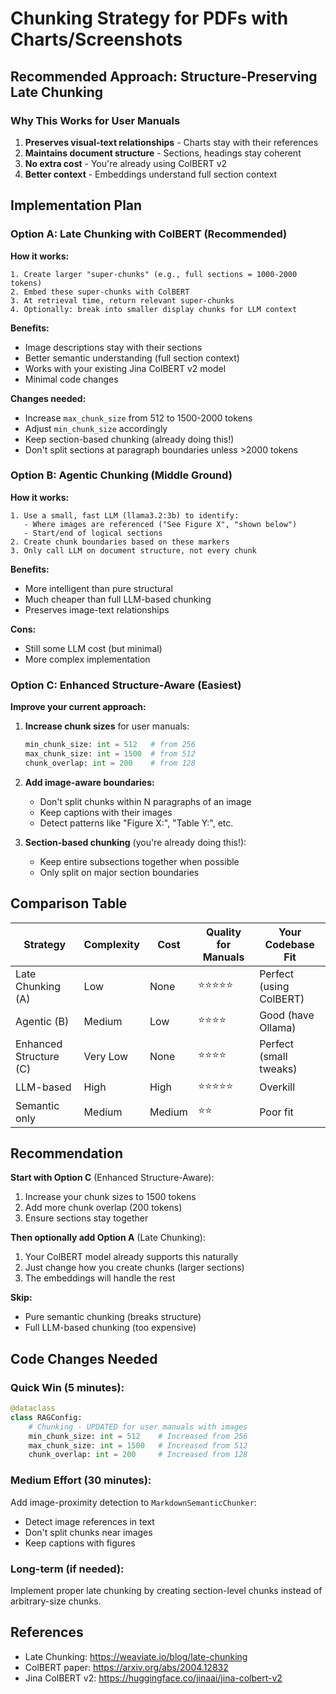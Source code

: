 # Chunking Strategy for PDFs with Charts/Screenshots

## Recommended Approach: Structure-Preserving Late Chunking

### Why This Works for User Manuals

1. **Preserves visual-text relationships** - Charts stay with their references
2. **Maintains document structure** - Sections, headings stay coherent
3. **No extra cost** - You're already using ColBERT v2
4. **Better context** - Embeddings understand full section context

## Implementation Plan

### Option A: Late Chunking with ColBERT (Recommended)

**How it works:**
```
1. Create larger "super-chunks" (e.g., full sections = 1000-2000 tokens)
2. Embed these super-chunks with ColBERT
3. At retrieval time, return relevant super-chunks
4. Optionally: break into smaller display chunks for LLM context
```

**Benefits:**
- Image descriptions stay with their sections
- Better semantic understanding (full section context)
- Works with your existing Jina ColBERT v2 model
- Minimal code changes

**Changes needed:**
- Increase `max_chunk_size` from 512 to 1500-2000 tokens
- Adjust `min_chunk_size` accordingly
- Keep section-based chunking (already doing this!)
- Don't split sections at paragraph boundaries unless >2000 tokens

### Option B: Agentic Chunking (Middle Ground)

**How it works:**
```
1. Use a small, fast LLM (llama3.2:3b) to identify:
   - Where images are referenced ("See Figure X", "shown below")
   - Start/end of logical sections
2. Create chunk boundaries based on these markers
3. Only call LLM on document structure, not every chunk
```

**Benefits:**
- More intelligent than pure structural
- Much cheaper than full LLM-based chunking
- Preserves image-text relationships

**Cons:**
- Still some LLM cost (but minimal)
- More complex implementation

### Option C: Enhanced Structure-Aware (Easiest)

**Improve your current approach:**

1. **Increase chunk sizes** for user manuals:
   ```python
   min_chunk_size: int = 512   # from 256
   max_chunk_size: int = 1500  # from 512
   chunk_overlap: int = 200    # from 128
   ```

2. **Add image-aware boundaries:**
   - Don't split chunks within N paragraphs of an image
   - Keep captions with their images
   - Detect patterns like "Figure X:", "Table Y:", etc.

3. **Section-based chunking** (you're already doing this!):
   - Keep entire subsections together when possible
   - Only split on major section boundaries

## Comparison Table

| Strategy | Complexity | Cost | Quality for Manuals | Your Codebase Fit |
|----------|-----------|------|---------------------|-------------------|
| Late Chunking (A) | Low | None | ⭐⭐⭐⭐⭐ | Perfect (using ColBERT) |
| Agentic (B) | Medium | Low | ⭐⭐⭐⭐ | Good (have Ollama) |
| Enhanced Structure (C) | Very Low | None | ⭐⭐⭐⭐ | Perfect (small tweaks) |
| LLM-based | High | High | ⭐⭐⭐⭐⭐ | Overkill |
| Semantic only | Medium | Medium | ⭐⭐ | Poor fit |

## Recommendation

**Start with Option C** (Enhanced Structure-Aware):
1. Increase your chunk sizes to 1500 tokens
2. Add more chunk overlap (200 tokens)
3. Ensure sections stay together

**Then optionally add Option A** (Late Chunking):
1. Your ColBERT model already supports this naturally
2. Just change how you create chunks (larger sections)
3. The embeddings will handle the rest

**Skip:**
- Pure semantic chunking (breaks structure)
- Full LLM-based chunking (too expensive)

## Code Changes Needed

### Quick Win (5 minutes):
```python
@dataclass
class RAGConfig:
    # Chunking - UPDATED for user manuals with images
    min_chunk_size: int = 512    # Increased from 256
    max_chunk_size: int = 1500   # Increased from 512
    chunk_overlap: int = 200     # Increased from 128
```

### Medium Effort (30 minutes):
Add image-proximity detection to `MarkdownSemanticChunker`:
- Detect image references in text
- Don't split chunks near images
- Keep captions with figures

### Long-term (if needed):
Implement proper late chunking by creating section-level chunks instead of arbitrary-size chunks.

## References

- Late Chunking: https://weaviate.io/blog/late-chunking
- ColBERT paper: https://arxiv.org/abs/2004.12832
- Jina ColBERT v2: https://huggingface.co/jinaai/jina-colbert-v2